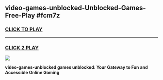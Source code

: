 
## video-games-unblocked-Unblocked-Games-Free-Play #fcm7z
<h3>
<a href="https://us.freeplayer.one?title=video-games-unblocked&ref=9M">CLICK TO PLAY</a></h3>
<hr>

<h3>
<a href="https://us.freeplayer.one?title=video-games-unblocked&ref=9M">CLICK 2 PLAY</a>
  
</h3>

<a href="https://us.freeplayer.one?title=video-games-unblocked&ref=9M"><img src="https://clearcache.store/games.png"></a>


**video-games-unblocked games unblocked: Your Gateway to Fun and Accessible Online Gaming**
